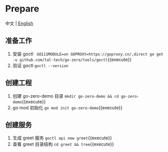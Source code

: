# Prepare
中文 | [English](step1_en.md)

## 准备工作
1. 安装 goctl ` GO111MODULE=on GOPROXY=https://goproxy.cn/,direct go get -u github.com/tal-tech/go-zero/tools/goctl`{{execute}}
2. 验证 goctl `goctl --version`

## 创建工程
1. 创建 go-zero-demo 目录 `mkdir go-zero-demo && cd go-zero-demo`{{execute}}
2. go mod 初始化 `go mod init go-zero-demo`{{execute}}

## 创建服务
1. 生成 greet 服务 `goctl api new greet`{{execute}}
2. 查看 greet 目录结构 `cd greet && tree`{{execute}}